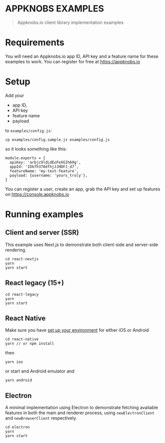 # APPKNOBS EXAMPLES

> Appknobs.io client library implementation examples

# Requirements

You will need an Appknobs.io app ID, API key and a feature name for these examples to work.
You can register for free at https://appknobs.io

# Setup

Add your

* app ID,
* API key
* feature name
* payload

to `examples/config.js`:

```
cp examples/config.sample.js examples/config.js
```

so it looks something like this:

```
module.exports = {
  apiKey: 'arbjc9ldLdEoFeXGIh69g',
  appId: 'IDkfh378dfhjJJHDFJ_d7',
  featureName: 'my-test-feature',
  payload: {username: 'yours_truly'},
}
```

You can register a user, create an app, grab the API key and set up features on https://console.appknobs.io

# Running examples

## Client and server (SSR)

This example uses Next.js to demonstrate both client-side and server-side rendering.

```
cd react-nextjs
yarn
yarn start
```

## React legacy (15+)

```
cd react-legacy
yarn
yarn start
```

## React Native

Make sure you have [set up your environment](https://facebook.github.io/react-native/docs/getting-started.html) for either iOS or Android

```
cd react-native
yarn // or npm install
```

then

```
yarn ios
```

or start and Android emulator and

```
yarn android
```

## Electron

A minimal implementation using Electron to demonstrate fetching available features in both the main and renderer process, using `newElectronClient` and `newBrowserClient` respectively.

```
cd electron
yarn
yarn start
```
